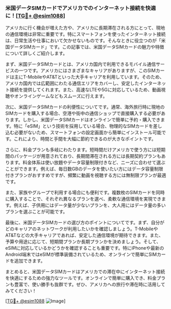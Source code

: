 ### 米国データSIMカードでアメリカでのインターネット接続を快適に！[[TG💪+ @esim1088](https://t.me/s/esim1088)]

アメリカに行く機会が増えた方や、アメリカに長期滞在される方にとって、現地の通信環境は非常に重要です。特にスマートフォンを使ったインターネット接続は、日常生活や仕事において欠かせないものです。そんなときに役立つのが「米国データSIMカード」です。この記事では、米国データSIMカードの魅力や特徴について詳しくご紹介します。

まず、米国データSIMカードとは、アメリカ国内で利用できるモバイル通信サービスの一つです。アメリカにはさまざまなキャリアがありますが、このSIMカードは主にT-MobileやAT&Tといった大手キャリアを利用しています。そのため、アメリカ国内では広範囲にわたる通信エリアをカバーし、安定したインターネット接続を提供してくれます。また、高速なLTEや5Gに対応しているため、動画視聴やオンラインゲームなどもスムーズに行えます。

次に、米国データSIMカードの利便性についてです。通常、海外旅行時に現地のSIMカードを購入する場合、空港や街中の通信ショップで直接購入する必要があります。しかし、米国データSIMカードはオンラインで簡単に予約・購入できます。特に「eSIM」という技術を採用している場合、物理的なSIMカードを差し込む必要がないため、スマートフォンの設定画面から簡単にインストール可能です。これにより、時間と手間を大幅に節約できるのが大きなポイントです。

さらに、料金プランも多岐にわたります。短時間だけアメリカで使う方には短期間のパッケージが用意されており、長期間滞在される方には長期契約プランもあります。料金体系は使い放題やデータ容量制限付きなど、ニーズに合わせて選ぶことができます。例えば、毎日数GBのデータを使いたい方にはデータ容量制限付きプランがおすすめですが、頻繁に動画を視聴する方には無制限プランが最適です。

また、家族やグループで利用する場合にも便利です。複数枚のSIMカードを同時に購入することで、それぞれ異なるプランを選べ、柔軟な通信環境を実現できます。例えば、子供用にはデータ量が少ないプランを、大人用にはデータ量の多いプランを選ぶことが可能です。

最後に、米国データSIMカードの選び方のポイントについてです。まず、自分がどのキャリアのネットワークが利用したいかを確認しましょう。T-MobileやAT&Tなどの大手キャリアであれば、安定した通信環境が期待できます。また、予算や用途に応じて、短期間プランか長期プランかを決めましょう。そして、eSIMに対応しているかどうかを確認することも重要です。特にiPhoneや最新のAndroid端末ではeSIMが標準装備されているため、オンラインで簡単にSIMカードを追加できます。

まとめると、米国データSIMカードはアメリカでの滞在中にインターネット接続を快適にするための強力なツールです。オンラインで簡単に購入でき、料金プランも豊富で、使い勝手も抜群です。ぜひ、アメリカへの旅行や滞在時に活用してみてください！

[[TG💪+ @esim1088](https://t.me/s/esim1088) ![Image](https://i.postimg.cc/Y0z9fWf4/image.png)]